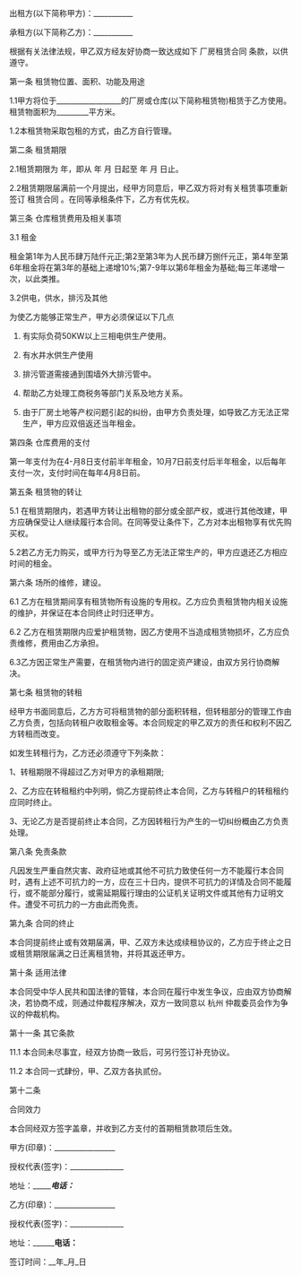 
 


出租方(以下简称甲方)：___________


承租方(以下简称乙方)：___________


根据有关法律法规，甲乙双方经友好协商一致达成如下
厂房租赁合同
条款，以供遵守。


第一条 租赁物位置、面积、功能及用途


1.1甲方将位于__________________的厂房或仓库(以下简称租赁物)租赁于乙方使用。租赁物面积为_________平方米。


1.2本租赁物采取包租的方式，由乙方自行管理。


第二条 租赁期限


2.1租赁期限为   年，即从  年  月  日起至   年   月   日止。


2.2租赁期限届满前一个月提出，经甲方同意后，甲乙双方将对有关租赁事项重新签订
租赁合同
。在同等承租条件下，乙方有优先权。


第三条 仓库租赁费用及相关事项


3.1 租金


租金第1年为人民币肆万陆仟元正;第2至第3年为人民币肆万捌仟元正，第4年至第6年租金将在第3年的基础上递增10%;第7-9年以第6年租金为基础;每三年递增一次，以此类推。


3.2供电，供水，排污及其他


为使乙方能够正常生产，甲方必须保证以下几点


1. 有实际负荷50KW以上三相电供生产使用。


2. 有水井水供生产使用


3. 排污管道需接通到围墙外大排污管中。


4. 帮助乙方处理工商税务等部门关系及地方关系。


5. 由于厂房土地等产权问题引起的纠纷，由甲方负责处理，如导致乙方无法正常生产，甲方应双倍返还当年租金。


第四条 仓库费用的支付


第一年支付为在4-月8日支付前半年租金，10月7日前支付后半年租金，以后每年支付一次，支付时间在每年4月8日前。


第五条 租赁物的转让


5.1 在租赁期限内，若遇甲方转让出租物的部分或全部产权，或进行其他改建，甲方应确保受让人继续履行本合同。在同等受让条件下，乙方对本出租物享有优先购买权。


5.2若乙方无力购买，或甲方行为导至乙方无法正常生产的，甲方应退还乙方相应时间的租金。


第六条 场所的维修，建设。


6.1 乙方在租赁期间享有租赁物所有设施的专用权。乙方应负责租赁物内相关设施的维护，并保证在本合同终止时归还甲方。


6.2 乙方在租赁期限内应爱护租赁物，因乙方使用不当造成租赁物损坏，乙方应负责维修，费用由乙方承担。


6.3乙方因正常生产需要，在租赁物内进行的固定资产建设，由双方另行协商解决。


第七条 租赁物的转租


经甲方书面同意后，乙方方可将租赁物的部分面积转租，但转租部分的管理工作由乙方负责，包括向转租户收取租金等。本合同规定的甲乙双方的责任和权利不因乙方转租而改变。


如发生转租行为，乙方还必须遵守下列条款：


1、转租期限不得超过乙方对甲方的承租期限;


2、乙方应在转租租约中列明，倘乙方提前终止本合同，乙方与转租户的转租租约应同时终止。


3、无论乙方是否提前终止本合同，乙方因转租行为产生的一切纠纷概由乙方负责处理。


第八条 免责条款


凡因发生严重自然灾害、政府征地或其他不可抗力致使任何一方不能履行本合同时，遇有上述不可抗力的一方，应在三十日内，提供不可抗力的详情及合同不能履行，或不能部分履行，或需延期履行理由的公证机关证明文件或其他有力证明文件。遭受不可抗力的一方由此而免责。


第九条 合同的终止


本合同提前终止或有效期届满，甲、乙双方未达成续租协议的，乙方应于终止之日或租赁期限届满之日迁离租赁物，并将其返还甲方。


第十条 适用法律


本合同受中华人民共和国法律的管辖，本合同在履行中发生争议，应由双方协商解决，若协商不成，则通过仲裁程序解决，双方一致同意以
杭州
仲裁委员会作为争议的仲裁机构。


第十一条 其它条款


11.1 本合同未尽事宜，经双方协商一致后，可另行签订补充协议。


11.2 本合同一式肆份，甲、乙双方各执贰份。


第十二条


合同效力


本合同经双方签字盖章，并收到乙方支付的首期租赁款项后生效。


甲方(印章)：_________________


授权代表(签字)：_______________


地址：____________电话：_______


乙方(印章)：_________________


授权代表(签字)：_______________


地址：____________电话：______


签订时间：__年_月_日
 


 

 
 
 
 
 
  


  
 

  


  


  
 
 
 
 

